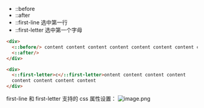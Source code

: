 - ::before
- ::after
- ::first-line 选中第一行
- ::first-letter 选中第一个字母

```html
<div>
  <::before/> content content content content content content content content
  <::after/>
</div>
```

```html
<div>
  <::first-letter>c</::first-letter>ontent content content content
  content content content content
</div>
```

first-line 和 first-letter 支持的 css 属性设置：
![image.png](https://cdn.nlark.com/yuque/0/2020/png/2705850/1608462752667-ab307525-ef39-4e99-a142-3fff7b41e87f.png#align=left&display=inline&height=726&margin=%5Bobject%20Object%5D&name=image.png&originHeight=726&originWidth=1638&size=537528&status=done&style=none&width=1638)
